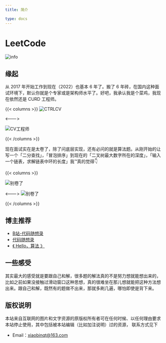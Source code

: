 ```yaml
---
title: 简介

type: docs
---
```


# LeetCode

![info](https://cdn.xiaobinqt.cn/xiaobinqt.io/20220326/750cc88f8c434944af5eec1c38b02b51.png)

## 缘起

从 2017 年开始工作到现在（2022）也基本 6 年了。搬了 6 年砖，在国内这种面试环境下，默认你就是个专家或是架构师水平了。好吧，我承认我是个菜鸡，我现在依然还是 CURD 工程师。

{{< columns >}}
![CTRLCV](https://cdn.xiaobinqt.cn/xiaobinqt.io/20221222/78b798961997468a8caeb3ecb8dc0921.png 'CTRLCV')

<--->

![CV工程师](https://cdn.xiaobinqt.cn/xiaobinqt.io/20221215/3c16037e9aac4bfe9dc0400fa2c3ee01.png 'CV工程师')

{{< /columns >}}

现在面试实在是太卷了，除了问底层实现，还有必问的就是算法题。从刚开始的让写一个「二分查找」，「冒泡排序」到现在的「二叉树最大数字所在的深度」，「输入一个链表，求解链表中环的长度」我™真的觉得👇

{{< columns >}}

![别卷了](https://cdn.xiaobinqt.cn/xiaobinqt.io/20221222/05335d157661480dab35fad57a965f40.png '别卷了')

<--->
![别卷了](https://cdn.xiaobinqt.cn/xiaobinqt.io/20221222/9d0f981aa1b84d02995597aa4576284d.png '别卷了')

{{< /columns >}}

## 博主推荐

+ [B站-代码随想录](https://www.bilibili.com/video/BV1SL4y1N7mV)
+ [代码随想录](https://programmercarl.com/)
+ [《 Hello，算法 》](https://www.hello-algo.com/)

## 一些感受

其实最大的感受就是要跟自己和解，很多题的解法真的不是努力想就能想出来的，比如之前如果没接触过滑动窗口这种思想，真的很难坐在那儿想就能把这种方法想出来。跟自己和解，既然有的题做不出来，那就多刷几遍，哪怕即使是背下来。

## 版权说明

本站来自互联网的图片和文字资源的原版权所有者可在任何时候、以任何理由要求本站停止使用，其中包括被本站编辑（比如加注说明）过的资源， 联系方式见下

+ Email：[xiaobinqt@163.com](mailto:xiaobinqt@163.com)

